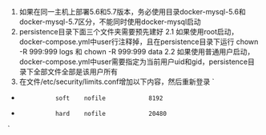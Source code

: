 1. 如果在同一主机上部署5.6和5.7版本，务必使用目录docker-mysql-5.6和docker-mysql-5.7区分，不能同时使用docker-mysql启动
2. persistence目录下面三个文件夹需要预先建好
 2.1 如果使用root启动，docker-compose.yml中user行注释掉，且在persistence目录下运行 chown -R 999:999 logs 和 chown -R 999:999 data
 2.2 如果使用普通用户启动，docker-compose.yml中user需要指定为当前用户uid和gid，persistence目录下全部文件全部是该用户所有
3. 在文件/etc/security/limits.conf增加以下内容，然后重新登录
`
*               soft    nofile            8192
*               hard    nofile            20480
`
